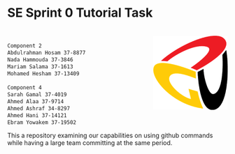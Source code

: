 <h1>SE Sprint 0 Tutorial Task</h1> <br/>
<img align="right" src="logo.png" />

    Component 2
    Abdulrahman Hosam 37-8877
    Nada Hammouda 37-3846
    Mariam Salama 37-1613
    Mohamed Hesham 37-13409

    Component 4
    Sarah Gamal 37-4019
    Ahmed Alaa 37-9714
    Ahmed Ashraf 34-8297
    Ahmed Hani 37-14121
    Ebram Yowakem 37-19502

This a repository examining our capabilities on using github commands while having a large team committing at the same period.
